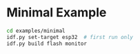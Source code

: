 # Minimal Example

```sh
cd examples/minimal
idf.py set-target esp32  # first run only
idf.py build flash monitor
```
